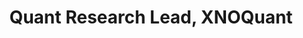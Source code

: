 ---
name: "Bùi Đức"
title: "Quant Research Lead, XNOQuant"
avatar: "/images/duc-bui-xnoquant.jpeg"
experience:
  - year: "Hiện tại"
    role: "Quant Research Lead"
    description: "Phát triển nội dung chuyên môn, sách, hướng dẫn cộng đồng sử dụng XNOQuant bài bản tại Hà Nội."
  - year: "2024-2025"
    role: "Quantitative Researcher"
    description: "Triển khai hàng nghìn chiến lược giao dịch định lượng trên nhiều thị trường: Việt Nam, Ấn Độ, Mỹ, crypto."
  - year: "2023 - Hiện tại"
    role: "Quantitative Trader"
    description: "Phát triển và kiểm thử các chiến lược giao dịch định lượng tại nhiều quỹ đầu tư trong và ngoài nước, đoạt giải Top 3 Quantiacs NASDAQ-100"
    
achievements:
  - "Giải Olympic Vật lý quốc gia"
  - "Học bổng Odon Vallet"
  - "Top 3 Quantiacs NASDAQ-100"
expertise:
  - "Giao dịch định lượng"
  - "Machine Learning trong tài chính"
  - "Phát triển chiến lược Alpha"
  - "Quản trị rủi ro"
  - "Tối ưu hoá danh mục"

socials:
  linkedin: "https://www.linkedin.com/in/%C4%91%E1%BB%A9c-b%C3%B9i-b42b67258"

bio: 
  Bùi Đức là một trong những gương mặt trẻ đầy triển vọng trong lĩnh vực tài chính định lượng tại Việt Nam. Với nền tảng học thuật xuất sắc (giải Olympic Vật lý quốc gia, học bổng Odon Vallet), Đức đã sớm thể hiện tư duy phân tích vượt trội qua các giải thưởng quốc tế như Top 3 Quantiacs NASDAQ-100. Đức từng làm việc tại nhiều quỹ đầu tư trong và ngoài nước và hiện tại, Đức đảm nhiệm vai trò Quant Research Lead tại XNOQuant, đồng hành trực tiếp phát triển nội dung chuyên môn, sách, hướng dẫn cộng đồng sử dụng XNOQuant một cách bài bản. Đức được đánh giá cao bởi tinh thần học thuật nghiêm túc, khả năng triển khai thực tế và tư duy hướng cộng đồng.
---